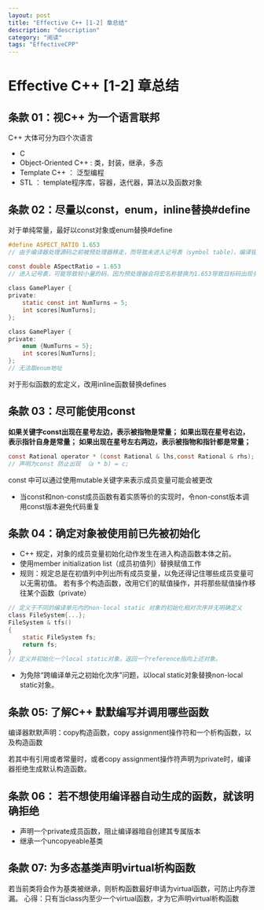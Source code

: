 ```yaml
---
layout: post
title: "Effective C++ [1-2] 章总结"
description: "description"
category: "阅读"
tags: "EffectiveCPP"
---
```

 
# Effective C++ [1-2] 章总结

## 条款 01：视C++ 为一个语言联邦
C++ 大体可分为四个次语言

* C 
* Object-Oriented C++ : 类，封装，继承，多态
* Template C++ ： 泛型编程
* STL ： template程序库，容器，迭代器，算法以及函数对象

## 条款 02：尽量以const，enum，inline替换#define

对于单纯常量，最好以const对象或enum替换#define

```C
#define ASPECT_RATIO 1.653
// 由于编译器处理源码之前被预处理器移走，而导致未进入记号表（symbol table），编译错误时可能会直接提1.653 导致难以寻找

const double ASpectRatio = 1.653 
// 进入记号表，可能导致较小量的码，因为预处理器会将宏名称替换为1.653导致目标码出现多份1.653
 
class GamePlayer {
private: 
	static const int NumTurns = 5;
	int scores[NumTurns];	
};

class GamePlayer {
private:
    enum {NumTurns = 5};
    int scores[NumTurns];
};
// 无法取enum地址
```

对于形似函数的宏定义，改用inline函数替换defines

## 条款 03：尽可能使用const

**如果关键字const出现在星号左边，表示被指物是常量；**
**如果出现在星号右边，表示指针自身是常量；**
**如果出现在星号左右两边，表示被指物和指针都是常量；**

```C
const Rational operator * (const Rational & lhs,const Rational & rhs);
// 声明为const 防止出现 （a * b) = c;
```

const 中可以通过使用mutable关键字来表示成员变量可能会被更改

* 当const和non-const成员函数有着实质等价的实现时，令non-const版本调用const版本避免代码重复

## 条款 04：确定对象被使用前已先被初始化

* C++ 规定，对象的成员变量初始化动作发生在进入构造函数本体之前。
* 使用member initialization list（成员初值列）替换赋值工作
* 规则：规定总是在初值列中列出所有成员变量，以免还得记住哪些成员变量可以无需初值。
若有多个构造函数，改用它们的赋值操作，并将那些赋值操作移往某个函数（private）

```C
// 定义于不同的编译单元内的non-local static 对象的初始化相对次序并无明确定义
class FileSystem{...};
FileSystem & tfs()
{
    static FileSystem fs;
    return fs;
}
// 定义并初始化一个local static对象，返回一个reference指向上述对象。
```
* 为免除“跨编译单元之初始化次序”问题，以local static对象替换non-local static对象。

## 条款 05: 了解C++ 默默编写并调用哪些函数
编译器默默声明：copy构造函数，copy assignment操作符和一个析构函数，以及构造函数

若其中有引用或者常量时，或者copy assignment操作符声明为private时，编译器拒绝生成默认构造函数。

## 条款 06： 若不想使用编译器自动生成的函数，就该明确拒绝
* 声明一个private成员函数，阻止编译器暗自创建其专属版本
* 继承一个uncopyeable基类

## 条款 07: 为多态基类声明virtual析构函数
若当前类将会作为基类被继承，则析构函数最好申请为virtual函数，可防止内存泄漏。
心得：只有当class内至少一个virtual函数，才为它声明virtual析构函数


